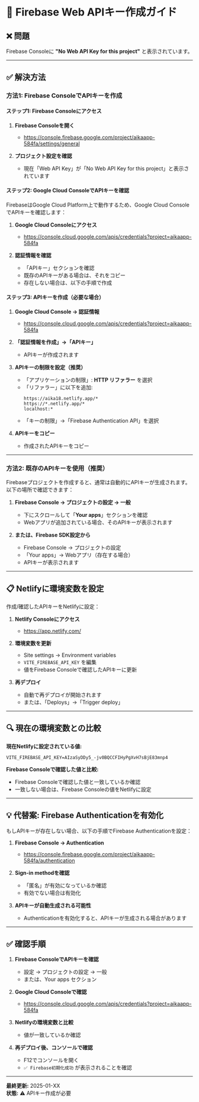 # 🔑 Firebase Web APIキー作成ガイド

## ❌ 問題

Firebase Consoleに **"No Web API Key for this project"** と表示されています。

---

## ✅ 解決方法

### 方法1: Firebase ConsoleでAPIキーを作成

#### ステップ1: Firebase Consoleにアクセス

1. **Firebase Consoleを開く**
   - https://console.firebase.google.com/project/aikaapp-584fa/settings/general

2. **プロジェクト設定を確認**
   - 現在「Web API Key」が「No Web API Key for this project」と表示されています

#### ステップ2: Google Cloud ConsoleでAPIキーを確認

FirebaseはGoogle Cloud Platform上で動作するため、Google Cloud ConsoleでAPIキーを確認します：

1. **Google Cloud Consoleにアクセス**
   - https://console.cloud.google.com/apis/credentials?project=aikaapp-584fa

2. **認証情報を確認**
   - 「APIキー」セクションを確認
   - 既存のAPIキーがある場合は、それをコピー
   - 存在しない場合は、以下の手順で作成

#### ステップ3: APIキーを作成（必要な場合）

1. **Google Cloud Console → 認証情報**
   - https://console.cloud.google.com/apis/credentials?project=aikaapp-584fa

2. **「認証情報を作成」→「APIキー」**
   - APIキーが作成されます

3. **APIキーの制限を設定（推奨）**
   - 「アプリケーションの制限」: **HTTP リファラー** を選択
   - 「リファラー」に以下を追加:
     ```
     https://aika18.netlify.app/*
     https://*.netlify.app/*
     localhost:*
     ```
   - 「キーの制限」→「Firebase Authentication API」を選択

4. **APIキーをコピー**
   - 作成されたAPIキーをコピー

---

### 方法2: 既存のAPIキーを使用（推奨）

Firebaseプロジェクトを作成すると、通常は自動的にAPIキーが生成されます。
以下の場所で確認できます：

1. **Firebase Console → プロジェクトの設定 → 一般**
   - 下にスクロールして「**Your apps**」セクションを確認
   - Webアプリが追加されている場合、そのAPIキーが表示されます

2. **または、Firebase SDK設定から**
   - Firebase Console → プロジェクトの設定
   - 「Your apps」→ Webアプリ（存在する場合）
   - APIキーが表示されます

---

## 📋 Netlifyに環境変数を設定

作成/確認したAPIキーをNetlifyに設定：

1. **Netlify Consoleにアクセス**
   - https://app.netlify.com/

2. **環境変数を更新**
   - Site settings → Environment variables
   - `VITE_FIREBASE_API_KEY` を編集
   - 値をFirebase Consoleで確認したAPIキーに更新

3. **再デプロイ**
   - 自動で再デプロイが開始されます
   - または、「Deploys」→「Trigger deploy」

---

## 🔍 現在の環境変数との比較

**現在Netlifyに設定されている値:**
```
VITE_FIREBASE_API_KEY=AIzaSyDDy5_-jv0BQCCFIHyPgXvH7sBjE83mnp4
```

**Firebase Consoleで確認した値と比較:**
- Firebase Consoleで確認した値と一致しているか確認
- 一致しない場合は、Firebase Consoleの値をNetlifyに設定

---

## 💡 代替案: Firebase Authenticationを有効化

もしAPIキーが存在しない場合、以下の手順でFirebase Authenticationを設定：

1. **Firebase Console → Authentication**
   - https://console.firebase.google.com/project/aikaapp-584fa/authentication

2. **Sign-in methodを確認**
   - 「匿名」が有効になっているか確認
   - 有効でない場合は有効化

3. **APIキーが自動生成される可能性**
   - Authenticationを有効化すると、APIキーが生成される場合があります

---

## ✅ 確認手順

1. **Firebase ConsoleでAPIキーを確認**
   - 設定 → プロジェクトの設定 → 一般
   - または、Your apps セクション

2. **Google Cloud Consoleで確認**
   - https://console.cloud.google.com/apis/credentials?project=aikaapp-584fa

3. **Netlifyの環境変数と比較**
   - 値が一致しているか確認

4. **再デプロイ後、コンソールで確認**
   - F12でコンソールを開く
   - `✅ Firebase初期化成功` が表示されることを確認

---

**最終更新:** 2025-01-XX  
**状態:** ⚠️ APIキー作成が必要


